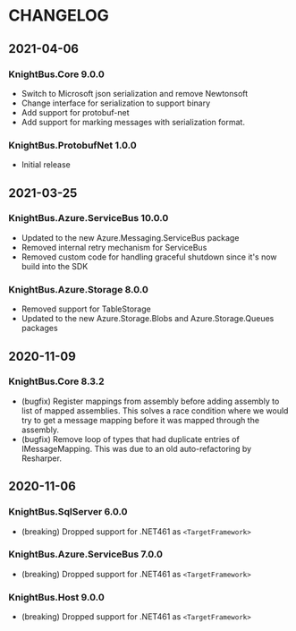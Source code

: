 # CHANGELOG

## 2021-04-06

### KnightBus.Core 9.0.0

 * Switch to Microsoft json serialization and remove Newtonsoft
 * Change interface for serialization to support binary
 * Add support for protobuf-net
 * Add support for marking messages with serialization format.

### KnightBus.ProtobufNet 1.0.0

 * Initial release

## 2021-03-25

### KnightBus.Azure.ServiceBus 10.0.0

 * Updated to the new Azure.Messaging.ServiceBus package
 * Removed internal retry mechanism for ServiceBus
 * Removed custom code for handling graceful shutdown since it's now build into the SDK

### KnightBus.Azure.Storage 8.0.0

 * Removed support for TableStorage
 * Updated to the new Azure.Storage.Blobs and Azure.Storage.Queues packages

## 2020-11-09

### KnightBus.Core 8.3.2

* (bugfix) Register mappings from assembly before adding assembly to list of mapped assemblies. This solves a race condition where we would try to get a message mapping before it was mapped through the assembly.
* (bugfix) Remove loop of types that had duplicate entries of IMessageMapping. This was due to an old auto-refactoring by Resharper.

## 2020-11-06

### KnightBus.SqlServer 6.0.0

* (breaking) Dropped support for .NET461 as `<TargetFramework>`

### KnightBus.Azure.ServiceBus 7.0.0

* (breaking) Dropped support for .NET461 as `<TargetFramework>`

### KnightBus.Host 9.0.0

* (breaking) Dropped support for .NET461 as `<TargetFramework>`
